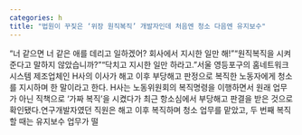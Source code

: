 ```yaml
---
categories: h
title: "법원이 꾸짖은 ‘위장 원직복직’ 개발자인데 처음엔 청소 다음엔 유지보수"
---
```

“너 같으면 너 같은 애를 데리고 일하겠어? 회사에서 지시한 일만 해!”“원직복직을 시켜 준다고 말하지 않았습니까?”“닥치고 지시한 일만 하라고.”서울 영등포구의 홈네트워크 시스템 제조업체인 H사의 이사가 해고 이후 부당해고 판정으로 복직한 노동자에게 청소를 지시하며 한 말이라고 한다. H사는 노동위원회의 복직명령을 이행하면서 원래 업무가 아닌 직책으로 ‘가짜 복직’을 시켰다가 최근 항소심에서 부당해고 판결을 받은 것으로 확인됐다.연구개발자였던 직원은 해고 이후 복직하며 청소 업무를 맡았고, 두 번째 복직할 때는 유지보수 업무가 떨